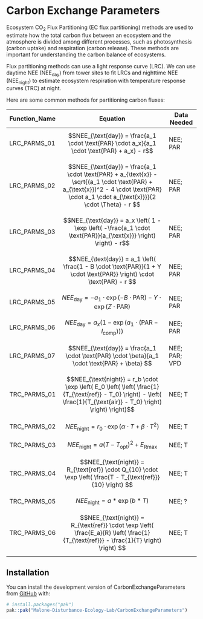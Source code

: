 
<!-- README.md is generated from README.Rmd. Please edit that file -->

# Carbon Exchange Parameters

<!-- badges: start -->
<!-- badges: end -->

Ecosystem CO<sub>2</sub> Flux Partitioning (EC flux partitioning)
methods are used to estimate how the total carbon flux between an
ecosystem and the atmosphere is divided among different processes, such
as photosynthesis (carbon uptake) and respiration (carbon release).
These methods are important for understanding the carbon balance of
ecosystems.

Flux partitioning methods can use a light response curve (LRC). We can
use daytime NEE (NEE<sub>day</sub>) from tower sites to fit LRCs and
nighttime NEE (NEE<sub>night</sub>) to estimate ecosystem respiration
with temperature response curves (TRC) at night.

Here are some common methods for partitioning carbon fluxes:

| Function_Name | Equation | Data Needed |
|----|----|----|
| LRC_PARMS_01 | $$NEE_{\text{day}} = \frac{a_1 \cdot \text{PAR} \cdot a_x}{a_1 \cdot \text{PAR} + a_x} - r$$ | NEE; PAR |
| LRC_PARMS_02 | $$NEE_{\text{day}} = \frac{a_1 \cdot \text{PAR} + a_{\text{x}} - \sqrt{(a_1 \cdot \text{PAR} + a_{\text{x}})^2 - 4 \cdot \text{PAR} \cdot a_1 \cdot a_{\text{x}}}}{2 \cdot \Theta} - r $$ | NEE; PAR |
| LRC_PARMS_03 | $$NEE_{\text{day}} = a_x \left( 1 - \exp \left( -\frac{a_1 \cdot \text{PAR}}{a_{\text{x}}} \right) \right) - r$$ | NEE; PAR |
| LRC_PARMS_04 | $$NEE_{\text{day}} = a_1 \left( \frac{1 - B \cdot \text{PAR}}{1 + Y \cdot \text{PAR}} \right) \cdot \text{PAR} - r $$ | NEE; PAR |
| LRC_PARMS_05 | $$NEE_{\text{day}} = -a_1 \cdot \exp(-B \cdot \text{PAR}) - Y \cdot \exp(Z \cdot \text{PAR}) $$ | NEE; PAR |
| LRC_PARMS_06 | $$NEE_{\text{day}} = a_x \left( 1 - \exp \left( a_1 \cdot \left( \text{PAR} - I_{\text{comp}} \right) \right) \right) $$ | NEE; PAR |
| LRC_PARMS_07 | $$NEE_{\text{day}} = \frac{a_1 \cdot \text{PAR} \cdot \beta}{a_1 \cdot \text{PAR} + \beta} $$ | NEE; PAR; VPD |
| TRC_PARMS_01 | $$NEE_{\text{night}} = r_b \cdot \exp \left( E_0 \left( \left( \frac{1}{T_{\text{ref}} - T_0} \right) - \left( \frac{1}{T_{\text{air}} - T_0} \right) \right) \right)$$ | NEE; T |
| TRC_PARMS_02 | $$NEE_{\text{night}} = r_0 \cdot \exp \left( \alpha \cdot T + \beta \cdot T^2 \right) $$ | NEE; T |
| TRC_PARMS_03 | $$NEE_{\text{night}} = a \left( T - T_{\text{opt}} \right)^2 + E_{\text{Rmax}} $$ | NEE; T |
| TRC_PARMS_04 | $$NEE_{\text{night}} = R_{\text{ref}} \cdot Q_{10} \cdot \exp \left( \frac{T - T_{\text{ref}}}{10} \right) $$ | NEE; T |
| TRC_PARMS_05 | $$NEE_{\text{night}} = a * \exp \left(b*T\right) $$ | NEE; ? |
| TRC_PARMS_06 | $$NEE_{\text{night}} = R_{\text{ref}} \cdot \exp \left( \frac{E_a}{R} \left( \frac{1}{T_{\text{ref}}} - \frac{1}{T} \right) \right) $$ | NEE; T |

## Installation

You can install the development version of CarbonExchangeParameters from
[GitHub](https://github.com/) with:

``` r
# install.packages("pak")
pak::pak("Malone-Disturbance-Ecology-Lab/CarbonExchangeParameters")
```
